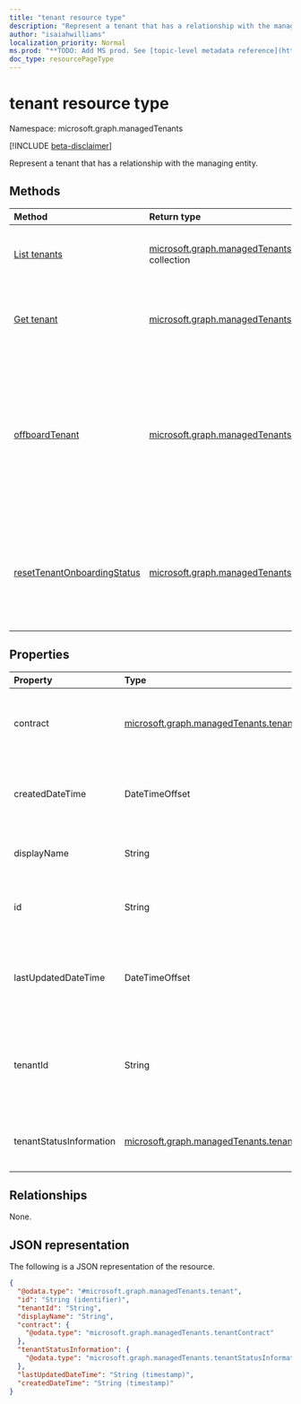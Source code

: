 ```yaml
---
title: "tenant resource type"
description: "Represent a tenant that has a relationship with the managing entity."
author: "isaiahwilliams"
localization_priority: Normal
ms.prod: "**TODO: Add MS prod. See [topic-level metadata reference](https://msgo.azurewebsites.net/add/document/guidelines/metadata.html#topic-level-metadata)**"
doc_type: resourcePageType
---
```


# tenant resource type

Namespace: microsoft.graph.managedTenants

[!INCLUDE [beta-disclaimer](../../includes/beta-disclaimer.md)]

Represent a tenant that has a relationship with the managing entity.

## Methods

|Method|Return type|Description|
|:---|:---|:---|
|[List tenants](../api/managedtenants-tenant-list.md)|[microsoft.graph.managedTenants.tenant](../resources/managedtenants-tenant.md) collection|Get a list of the [tenant](../resources/managedtenants-tenant.md) objects and their properties.|
|[Get tenant](../api/managedtenants-tenant-get.md)|[microsoft.graph.managedTenants.tenant](../resources/managedtenants-tenant.md)|Read the properties and relationships of a [tenant](../resources/managedtenants-tenant.md) object.|
|[offboardTenant](../api/managedtenants-tenant-offboardtenant.md)|[microsoft.graph.managedTenants.tenant](../resources/managedtenants-tenant.md)|Off boards a managed tenant from the management platform. The platform will not add the managed tenant back after this operation has been performed.|
|[resetTenantOnboardingStatus](../api/managedtenants-tenant-resettenantonboardingstatus.md)|[microsoft.graph.managedTenants.tenant](../resources/managedtenants-tenant.md)|Resets the onboarding status for a managed tenant, so the platform will attempt to enroll the tenant for management.|

## Properties

|Property|Type|Description|
|:---|:---|:---|
|contract|[microsoft.graph.managedTenants.tenantContract](../resources/managedtenants-tenantcontract.md)|The tenant contract that exists with the managed tenant.|
|createdDateTime|DateTimeOffset|The date and time when the managed tenant was created.|
|displayName|String|The display name of the managed tenant.|
|id|String|The unique identifier of the managed tenant.|
|lastUpdatedDateTime|DateTimeOffset|The date and time the managed tenant was last updated.|
|tenantId|String|The Azure Active Directory tenant identifier of the managed tenant.|
|tenantStatusInformation|[microsoft.graph.managedTenants.tenantStatusInformation](../resources/managedtenants-tenantstatusinformation.md)|The status information of the managed tenant.|

## Relationships

None.

## JSON representation

The following is a JSON representation of the resource.
<!-- {
  "blockType": "resource",
  "keyProperty": "id",
  "@odata.type": "microsoft.graph.managedTenants.tenant",
  "baseType": "microsoft.graph.entity",
  "openType": false
}
-->
``` json
{
  "@odata.type": "#microsoft.graph.managedTenants.tenant",
  "id": "String (identifier)",
  "tenantId": "String",
  "displayName": "String",
  "contract": {
    "@odata.type": "microsoft.graph.managedTenants.tenantContract"
  },
  "tenantStatusInformation": {
    "@odata.type": "microsoft.graph.managedTenants.tenantStatusInformation"
  },
  "lastUpdatedDateTime": "String (timestamp)",
  "createdDateTime": "String (timestamp)"
}
```
